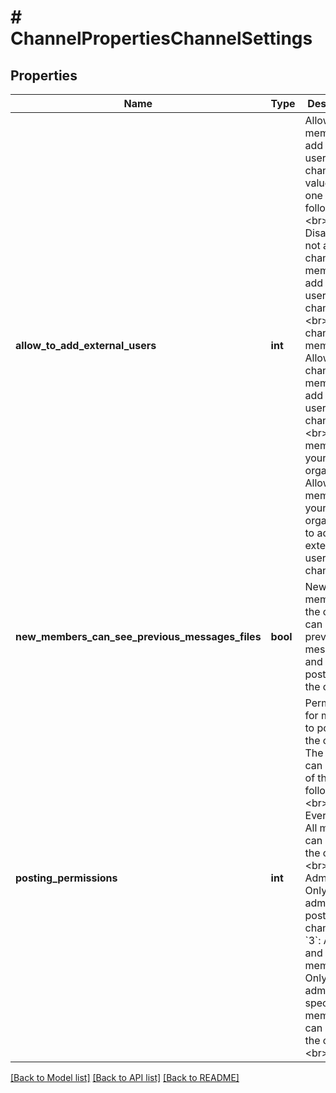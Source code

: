 # # ChannelPropertiesChannelSettings

## Properties

Name | Type | Description | Notes
------------ | ------------- | ------------- | -------------
**allow_to_add_external_users** | **int** | Allow members to add external users to the channel. The value can be one of the following:&lt;br&gt; &#x60;0&#x60;: Disable. Do not allow channel members to add external users to the channel.&lt;br&gt; &#x60;1&#x60;: All channel members. Allow all channel members to add external users to the channel.&lt;br&gt; &#x60;2&#x60;: By members in your organization. Allow only members in your organization to add external users to the channel. | [optional]
**new_members_can_see_previous_messages_files** | **bool** | New members to the channel can see previous messages and files posted in the channel. | [optional]
**posting_permissions** | **int** | Permissions for members to post to the channel. The value can be one of the following:&lt;br&gt; &#x60;1&#x60;: Everyone. All members can post to the channel.&lt;br&gt; &#x60;2&#x60;: Admin only. Only the admin can post to the channel&lt;br&gt; &#x60;3&#x60;: Admin and specific members. Only the admin and specified members can post to the channel. &lt;br&gt; | [optional]

[[Back to Model list]](../../README.md#models) [[Back to API list]](../../README.md#endpoints) [[Back to README]](../../README.md)
